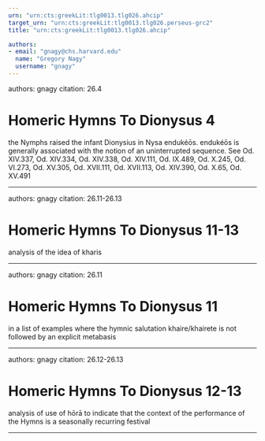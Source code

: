 ```yaml
---
urn: "urn:cts:greekLit:tlg0013.tlg026.ahcip"
target_urn: "urn:cts:greekLit:tlg0013.tlg026.perseus-grc2"
title: "urn:cts:greekLit:tlg0013.tlg026.ahcip"

authors:
- email: "gnagy@chs.harvard.edu"
  name: "Gregory Nagy"
  username: "gnagy"
---
```


authors: gnagy
citation: 26.4

# Homeric Hymns To Dionysus 4

<p>the Nymphs raised the infant Dionysius in Nysa endukéōs. endukéōs is generally associated with the notion of an uninterrupted sequence. See Od. XIV.337, Od. XIV.334, Od. XIV.338, Od. XIV.111, Od. IX.489, Od. X.245, Od. VI.273, Od. XV.305, Od. XVII.111, Od. XVII.113, Od. XIV.390, Od. X.65, Od. XV.491</p>

---

authors: gnagy
citation: 26.11-26.13

# Homeric Hymns To Dionysus 11-13

<p>analysis of the idea of kharis</p>

---

authors: gnagy
citation: 26.11

# Homeric Hymns To Dionysus 11

<p>in a list of examples where the hymnic salutation khaire/khairete is not followed by an explicit metabasis</p>

---

authors: gnagy
citation: 26.12-26.13

# Homeric Hymns To Dionysus 12-13

<p>analysis of use of hōrā to indicate that the context of the performance of the Hymns is a seasonally recurring festival</p>

---

